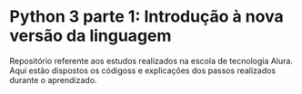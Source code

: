 # Python 3 parte 1: Introdução à nova versão da linguagem 

Repositório referente aos estudos realizados na escola de tecnologia Alura. Aqui estão dispostos os códigoss e explicações dos passos realizados durante o aprendizado.
